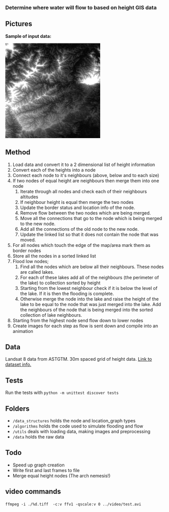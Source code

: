### Determine where water will flow to based on height GIS data

## Pictures

**Sample of input data:**

![Sample of input data](docs/sample.jpg)
 
## Method

1. Load data and convert it to a 2 dimensional list of height information
2. Convert each of the heights into a node
3. Connect each node to it's neighbours (above, below and to each size)
4. If two nodes of equal height are neighbours then merge them into one node
    1. Iterate through all nodes and check each of their neighbours altitudes
    2. If neighbour height is equal then merge the two nodes
    3. Update the border status and location info of the node.
    4. Remove flow between the two nodes which are being merged.
    5. Move all the connections that go to the node which is being merged to the new node.
    6. Add all the connections of the old node to the new node.
    7. Update the linked list so that it does not contain the node that was moved.
5. For all nodes which touch the edge of the map/area mark them as border nodes
6. Store all the nodes in a sorted linked list
7. Flood low nodes;
    1. Find all the nodes which are below all their neighbours. These nodes are called lakes.
    2. For each of these lakes add all of the neighbours (the perimeter of the lake) to collection sorted by height
    3. Starting from the lowest neighbour check if it is below the level of the lake. If it is then the flooding is complete.
    4. Otherwise merge the node into the lake and raise the height of the lake to be equal to the node that was just merged into the lake. Add the neighbours of the node that is being merged into the sorted collection of lake neighbours.
9. Starting from the highest node send flow down to lower nodes
10. Create images for each step as flow is sent down and compile into an animation

## Data

Landsat 8 data from ASTGTM. 30m spaced grid of height data. [Link to dataset info.](https://lpdaac.usgs.gov/dataset_discovery/aster/aster_products_table/astgtm)

<!--
# Instructions for running

TODO
 -->

## Tests

Run the tests with `python -m unittest discover tests`

## Folders

* `/data_structures` holds the node and location_graph types
* `/algorithms` holds the code used to simulate flooding and flow
* `/utils` deals with loading data, making images and preprocessing
* `/data` holds the raw data

## Todo

- Speed up graph creation
- Write first and last frames to file
- Merge equal height nodes (The arch nemesis!)

## video commands

`ffmpeg -i ./%d.tiff  -c:v ffv1 -qscale:v 0 ../video/test.avi`
